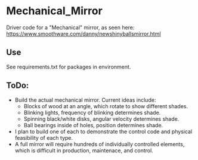 # Mechanical_Mirror
Driver code for a "Mechanical" mirror, as seen here: https://www.smoothware.com/danny/newshinyballsmirror.html


## Use
See requirements.txt for packages in environment.

## ToDo:
- Build the actual mechanical mirror. Current ideas include:
    - Blocks of wood at an angle, which rotate to show different shades.
    - Blinking lights, frequency of blinking determines shade.
    - Spinning black/white disks, angular velocity determines shade.
    - Ball bearings inside of holes, position determines shade.
- I plan to build one of each to demonstrate the control code and physical feasibility of each type. 
- A full mirror will require hundreds of individually controlled elements, which is difficult in production, maintenace, and control. 
